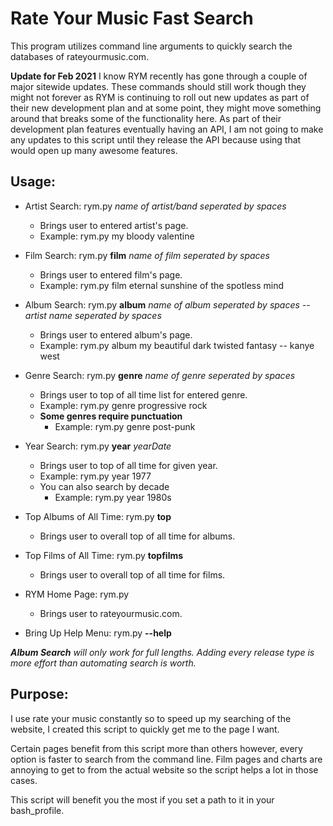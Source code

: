 # Rate Your Music Fast Search
This program utilizes command line arguments to quickly search the databases of rateyourmusic.com.

**Update for Feb 2021**
I know RYM recently has gone through a couple of major sitewide updates. These commands should still work though they might not forever as RYM is
continuing to roll out new updates as part of their new development plan and at some point, they might move something around that breaks some
of the functionality here. As part of their development plan features eventually having an API, I am not going to make any updates to this script
until they release the API because using that would open up many awesome features. 

## Usage:
  * Artist Search: rym.py *name of artist/band seperated by spaces*
    * Brings user to entered artist's page.
    * Example: rym.py my bloody valentine  
* Film Search: rym.py **film** *name of film seperated by spaces*
  * Brings user to entered film's page.
  * Example: rym.py film eternal sunshine of the spotless mind
* Album Search: rym.py **album** *name of album seperated by spaces -- artist name seperated by spaces*
  * Brings user to entered album's page.
  * Example: rym.py album my beautiful dark twisted fantasy -- kanye west
  
* Genre Search: rym.py **genre** *name of genre seperated by spaces*
  * Brings user to top of all time list for entered genre.
  * Example: rym.py genre progressive rock
  * **Some genres require punctuation**
     * Example: rym.py genre post-punk
     
* Year Search: rym.py **year** *yearDate*
  * Brings user to top of all time for given year.
  * Example: rym.py year 1977
  * You can also search by decade
     * Example: rym.py year 1980s 
     
* Top Albums of All Time: rym.py **top**
  * Brings user to overall top of all time for albums.
  
* Top Films of All Time: rym.py **topfilms**
  * Brings user to overall top of all time for films.
  
* RYM Home Page: rym.py
  * Brings user to rateyourmusic.com.
  
* Bring Up Help Menu: rym.py **--help**

_**Album Search** will only work for full lengths. Adding every release type is more effort than automating search is worth._

## Purpose:
I use rate your music constantly so to speed up my searching of the website, I created this script to quickly get me to the page I want.

Certain pages benefit from this script more than others however, every option is faster to search from the command line.
Film pages and charts are annoying to get to from the actual website so the script helps a lot in those cases.

This script will benefit you the most if you set a path to it in your bash_profile.
